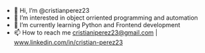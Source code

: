 - 👋 Hi, I’m @cristianperez23
- 👀 I’m interested in object orriented programming and automation
- 🌱 I’m currently learning Python and Frontend development
- 📫 How to reach me cristianiperez23@gmail.com | www.linkedin.com/in/cristian-perez23

<!---
cristianperez23/cristianperez23 is a ✨ special ✨ repository because its `README.md` (this file) appears on your GitHub profile.
You can click the Preview link to take a look at your changes.
--->
